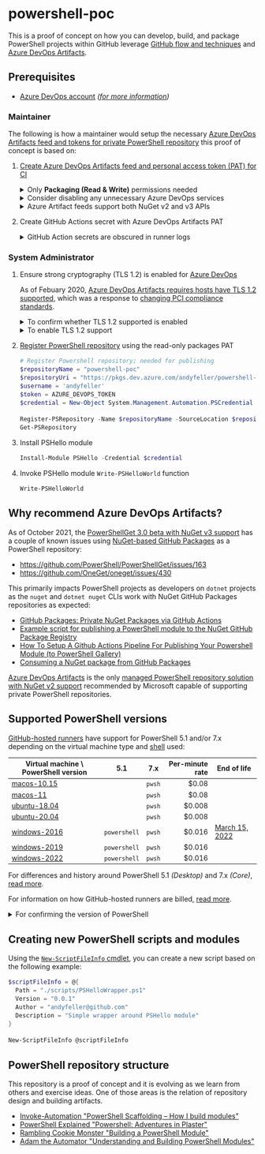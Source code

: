 # powershell-poc

This is a proof of concept on how you can develop, build, and package PowerShell projects within GitHub leverage [GitHub flow and techniques][github-services-workflow-guide] and [Azure DevOps Artifacts][azure-devops-artifacts].

## Prerequisites

- [Azure DevOps account][azure-devops]  _([for more information](#why-recommend-azure-devops-artifacts))_

### Maintainer

The following is how a maintainer would setup the necessary [Azure DevOps Artifacts feed and tokens for private PowerShell repository][azure-devops-artifacts-powershell] this proof of concept is based on:

1. [Create Azure DevOps Artifacts feed and personal access token (PAT) for CI][azure-devops-artifacts-powershell]

   <details>
     <summary>Only <b>Packaging (Read & Write)</b> permissions needed</summary>

     ![Screenshot of Azure DevOps personal access tokens needed by maintainer for GitHub Actions to publish to Azure Artifacts feed](docs/assets/maintainer-azure-devops-pat.png)
   </details>

   <details>
     <summary>Consider disabling any unnecessary Azure DevOps services</summary>

     ![Screenshot of Azure DevOps project containing Azure Artifacts feed, demonstrating everything but Azure Artifact disabled](docs/assets/maintainer-azure-devops-project.png)
   </details>

   <details>
     <summary>Azure Artifact feeds support both NuGet v2 and v3 APIs</summary>

     Replacing `/v3/index.json` with `/v2/` should allow this feed to be used by PowerShellGet.

     ![Screenshot of NuGet-based Azure Artifacts feed, demonstrating NuGet configuration and commands to work with feed](docs/assets/maintainer-azure-devops-feed.png)
   </details>

1. Create GitHub Actions secret with Azure DevOps Artifacts PAT

   <details>
     <summary>GitHub Action secrets are obscured in runner logs</summary>

     ![Screenshot of GitHub repository settings for actions secrets available to actions runners including secret of Azure Artifacts PAT to publish artifacts](docs/assets/maintainer-actions-secret.png)
   </details>

### System Administrator

1. Ensure strong cryptography (TLS 1.2) is enabled for [Azure DevOps][azure-devops-tls]

   As of Febuary 2020, [Azure DevOps Artifacts requires hosts have TLS 1.2 supported][azure-devops-tls], which was a response to [changing PCI compliance standards][pci-tls-12].

   <details>
     <summary>To confirm whether TLS 1.2 supported is enabled</summary>

     ```powershell
     [Net.ServicePointManager]::SecurityProtocol
     Tls, Tls11, Tls12
     ```
   </details>

   <details>
     <summary>To enable TLS 1.2 support</summary>

     ```powershell
     Set-ItemProperty -Path 'HKLM:\SOFTWARE\Microsoft\.NETFramework\v4.0.30319' -Name SchUseStrongCrypto -Value 1 -PropertyType 'Dword' -Force | Out-Null
     Set-ItemProperty -Path 'HKLM:\SOFTWARE\Microsoft\.NETFramework\v4.0.30319' -Name SystemDefaultTlsVersions -Value 1 -PropertyType 'Dword' -Force | Out-Null

     If ([System.Environment]::Is64BitOperatingSystem) {
       Set-ItemProperty -Path 'HKLM:\SOFTWARE\WOW6432Node\Microsoft\.NETFramework\v4.0.30319' -Name SchUseStrongCrypto -Value 1 -PropertyType 'Dword' -Force | Out-Null
       Set-ItemProperty -Path 'HKLM:\SOFTWARE\WOW6432Node\Microsoft\.NETFramework\v4.0.30319' -Name SystemDefaultTlsVersions -Value 1 -PropertyType 'Dword' -Force | Out-Null
     }
     ```

     Afterwards, close and reopen PowerShell terminal.
   </details>

1. [Register PowerShell repository][powershell-register-psrepository] using the read-only packages PAT

   ```powershell
   # Register Powershell repository; needed for publishing
   $repositoryName = "powershell-poc"
   $repositoryUri = "https://pkgs.dev.azure.com/andyfeller/powershell-poc/_packaging/powershell-poc/nuget/v2"
   $username = 'andyfeller'
   $token = AZURE_DEVOPS_TOKEN
   $credential = New-Object System.Management.Automation.PSCredential -ArgumentList $username, (ConvertTo-SecureString -AsPlainText $token -Force)

   Register-PSRepository -Name $repositoryName -SourceLocation $repositoryUri -PublishLocation $repositoryUri -ScriptSourceLocation $repositoryUri -ScriptPublishLocation $repositoryUri -Credential $credential -InstallationPolicy Trusted
   Get-PSRepository
   ```

1. Install PSHello module

   ```powershell
   Install-Module PSHello -Credential $credential
   ```

1. Invoke PSHello module `Write-PSHelloWorld` function

   ```powershell
   Write-PSHelloWorld
   ```

## Why recommend Azure DevOps Artifacts?

As of October 2021, the [PowerShellGet 3.0 beta with NuGet v3 support][powershellget-nuget-support] has a couple of known issues using [NuGet-based GitHub Packages][packages-nuget] as a PowerShell repository:

- https://github.com/PowerShell/PowerShellGet/issues/163
- https://github.com/OneGet/oneget/issues/430

This primarily impacts PowerShell projects as developers on `dotnet` projects as the `nuget` and `dotnet nuget` CLIs work with NuGet GitHub Packages repositories as expected:

- [GitHub Packages: Private NuGet Packages via GitHub Actions][example-dotnet]
- [Example script for publishing a PowerShell module to the NuGet GitHub Package Registry][example-powershellget-01]
- [How To Setup A Github Actions Pipeline For Publishing Your Powershell Module (to PowerShell Gallery)][example-powershellget-02]
- [Consuming a NuGet package from GitHub Packages][example-nuget-samsmithnz]

[Azure DevOps Artifacts][azure-devops-artifacts] is the only [managed PowerShell repository solution with NuGet v2 support][powershell-private-repo-hosting] recommended by Microsoft capable of supporting private PowerShell repositories.

## Supported PowerShell versions

[GitHub-hosted runners][actions-supported-runners] have support for PowerShell 5.1 and/or 7.x depending on the virtual machine type and [shell][actions-shells] used:

| Virtual machine \ PowerShell version                     | 5.1          | 7.x    | Per-minute rate | End of life                                |
| -------------------------------------------------------- | ------------ | ------ | --------------: | ------------------------------------------ |
| [macos-10.15][actions-virtual-environment-macos-1015]    |              | `pwsh` |          $0.08  |                                            |
| [macos-11][actions-virtual-environment-macos-11]         |              | `pwsh` |          $0.08  |                                            |
| [ubuntu-18.04][actions-virtual-environment-ubuntu-1804]  |              | `pwsh` |          $0.008 |                                            |
| [ubuntu-20.04][actions-virtual-environment-ubuntu-2004]  |              | `pwsh` |          $0.008 |                                            |
| [windows-2016][actions-virtual-environment-windows-2016] | `powershell` | `pwsh` |          $0.016 | [March 15, 2022][actions-windows-2016-eol] |
| [windows-2019][actions-virtual-environment-windows-2019] | `powershell` | `pwsh` |          $0.016 |                                            |
| [windows-2022][actions-virtual-environment-windows-2022] | `powershell` | `pwsh` |          $0.016 |                                            |

For differences and history around PowerShell 5.1 _(Desktop)_ and 7.x _(Core)_, [read more][powershell-version-differences].

For information on how GitHub-hosted runners are billed, [read more][actions-billing].

<details>
  <summary>For confirming the version of PowerShell</summary>

  The following action workflow will show both PowerShell 5.1 and 7.x are installed on `windows-*` runners:

  ```
  on:
    workflow_dispatch:
  jobs:
    check-powershell-versions:
      strategy:
        matrix:
          runner:
            - windows-2016
            - windows-2019
            - windows-2022
      runs-on: ${{ matrix.runner }}
      steps:
        - run: |
            Get-Host
          shell: powershell

        - run: |
            Get-Host
          shell: pwsh
  ```

  resulting in:

  ```
  Name             : ConsoleHost
  Version          : 5.1.20348.230
  InstanceId       : b6a8f124-9444-4c21-9af8-5299d854b274
  UI               : System.Management.Automation.Internal.Host.InternalHostUserInterface
  CurrentCulture   : en-US
  CurrentUICulture : en-US
  PrivateData      : Microsoft.PowerShell.ConsoleHost+ConsoleColorProxy
  DebuggerEnabled  : True
  IsRunspacePushed : False
  Runspace         : System.Management.Automation.Runspaces.LocalRunspace
  ```

  and

  ```
  Name             : ConsoleHost
  Version          : 7.1.5
  InstanceId       : 58ae196a-c589-4e2f-aa78-c1b76f69cf1e
  UI               : System.Management.Automation.Internal.Host.InternalHostUserInterface
  CurrentCulture   : en-US
  CurrentUICulture : en-US
  PrivateData      : Microsoft.PowerShell.ConsoleHost+ConsoleColorProxy
  DebuggerEnabled  : True
  IsRunspacePushed : False
  Runspace         : System.Management.Automation.Runspaces.LocalRunspace
  ```
</details>

## Creating new PowerShell scripts and modules

Using the [`New-ScriptFileInfo` cmdlet][powershell-new-scriptfileinfo], you can create a new script based on the following example:

```powershell
$scriptFileInfo = @{
  Path = "./scripts/PSHelloWrapper.ps1"
  Version = "0.0.1"
  Author = "andyfeller@github.com"
  Description = "Simple wrapper around PSHello module"
}

New-ScriptFileInfo @scriptFileInfo
```


## PowerShell repository structure

This repository is a proof of concept and it is evolving as we learn from others and exercise ideas.  One of those areas is the relation of repository design and building artifacts.

- [Invoke-Automation "PowerShell Scaffolding – How I build modules"][building-modules-invokeautomation]
- [PowerShell Explained "Powershell: Adventures in Plaster"][building-modules-powershellexplained]
- [Rambling Cookie Monster "Building a PowerShell Module"][building-modules-ramblingcookiemonster]
- [Adam the Automator "Understanding and Building PowerShell Modules"][building-modules-adamtheautomator]

[actions-billing]: https://docs.github.com/en/billing/managing-billing-for-github-actions/about-billing-for-github-actions
[actions-customize-runners]: https://docs.github.com/en/actions/using-github-hosted-runners/customizing-github-hosted-runners
[actions-shells]: https://docs.github.com/en/actions/learn-github-actions/workflow-syntax-for-github-actions#using-a-specific-shell
[actions-supported-runners]: https://docs.github.com/en/actions/using-github-hosted-runners/about-github-hosted-runners#supported-runners-and-hardware-resources
[actions-virtual-environment-macos-1015]: https://github.com/actions/virtual-environments/blob/main/images/macos/macos-10.15-Readme.md
[actions-virtual-environment-macos-11]: https://github.com/actions/virtual-environments/blob/main/images/macos/macos-11-Readme.md
[actions-virtual-environment-ubuntu-1804]: https://github.com/actions/virtual-environments/blob/main/images/linux/Ubuntu1804-README.md
[actions-virtual-environment-ubuntu-2004]: https://github.com/actions/virtual-environments/blob/main/images/linux/Ubuntu2004-README.md
[actions-virtual-environment-windows-2016]: https://github.com/actions/virtual-environments/blob/main/images/win/Windows2016-Readme.md
[actions-virtual-environment-windows-2019]: https://github.com/actions/virtual-environments/blob/main/images/win/Windows2019-Readme.md
[actions-virtual-environment-windows-2022]: https://github.com/actions/virtual-environments/blob/main/images/win/Windows2022-Readme.md
[actions-windows-2016-eol]: https://github.blog/changelog/2021-10-19-github-actions-the-windows-2016-runner-image-will-be-removed-from-github-hosted-runners-on-march-15-2022/
[azure-devops-artifacts-powershell]: https://docs.microsoft.com/en-us/azure/devops/artifacts/tutorials/private-powershell-library?view=azure-devops
[azure-devops-artifacts]: https://azure.microsoft.com/en-us/services/devops/artifacts/
[azure-devops-tls]: https://devblogs.microsoft.com/devops/azure-devops-services-to-require-tls-1-2/
[azure-devops]: https://azure.microsoft.com/en-us/services/devops/
[building-modules-adamtheautomator]: https://adamtheautomator.com/powershell-modules/#Adding_PSRepositories
[building-modules-invokeautomation]: https://invoke-automation.blog/2019/09/24/powershell-scaffolding-how-i-build-modules/
[building-modules-powershellexplained]: https://powershellexplained.com/2017-05-12-Powershell-Plaster-adventures-in/
[building-modules-ramblingcookiemonster]: http://ramblingcookiemonster.github.io/Building-A-PowerShell-Module/
[chocolatey]: https://community.chocolatey.org/
[dotnet-install]: https://docs.microsoft.com/en-us/dotnet/core/tools/dotnet-install-script
[example-dotnet]: https://geoffhudik.com/tech/2020/10/04/github-packages-private-nuget-packages-via-github-actions/
[example-nuget-samsmithnz]: https://samlearnsazure.blog/2021/08/08/consuming-a-nuget-package-from-github-packages/
[example-powershellget-01]: https://gist.github.com/Badgerati/ecec3629cdc4c326ac3c8ba0fb99fe5a
[example-powershellget-02]: https://scriptingchris.tech/2021/05/16/how-to-setup-a-github-actions-pipeline-for-publishing-your-powershell-module/
[github-services-workflow-guide]: https://github.github.com/services-workflow-guide/#/
[invokeautomation]: https://github.com/jpsider/Invoke-Automation/
[packages-nuget]: https://docs.github.com/en/packages/working-with-a-github-packages-registry/working-with-the-nuget-registry
[pester]: https://github.com/pester/Pester
[plaster]: https://github.com/PowerShellOrg/Plaster
[powershell-about-comment-based-help]: https://docs.microsoft.com/en-us/powershell/module/microsoft.powershell.core/about/about_comment_based_help?view=powershell-7.1
[powershell-about-format]: https://docs.microsoft.com/en-us/powershell/module/microsoft.powershell.core/about/about_format.ps1xml?view=powershell-7.1
[powershell-about-powershell-exe]: https://docs.microsoft.com/en-us/powershell/module/microsoft.powershell.core/about/about_powershell_exe?view=powershell-5.1
[powershell-install]: https://docs.microsoft.com/en-us/powershell/scripting/install/installing-powershell?view=powershell-7.1
[powershell-private-repo-hosting]: https://docs.microsoft.com/en-us/powershell/scripting/gallery/how-to/working-with-local-psrepositories?view=powershell-7.1#use-packaging-solutions-to-host-powershellget-repositories
[powershell-register-psrepository]: https://docs.microsoft.com/en-us/powershell/module/powershellget/register-psrepository?view=powershell-5.1
[powershell-version-differences]: https://docs.microsoft.com/en-us/powershell/scripting/whats-new/differences-from-windows-powershell?view=powershell-7.1
[powershellgallery-plaster]: https://www.powershellgallery.com/packages/Plaster/
[powershellgallery-publishing-guidelines]: https://docs.microsoft.com/en-us/powershell/scripting/gallery/concepts/publishing-guidelines?view=powershell-7.1
[powershellgallery-publishing-guidelines]: https://docs.microsoft.com/en-us/powershell/scripting/gallery/concepts/publishing-guidelines?view=powershell-7.1
[powershellget-nuget-support]: https://devblogs.microsoft.com/powershell/powershellget-3-0-preview-11-release/
[pci-tls-12]: https://www.docusign.com/blog/developers/preparing-tls-11-removal
[powershell-new-scriptfileinfo]: https://docs.microsoft.com/en-us/powershell/module/powershellget/new-scriptfileinfo?view=powershell-7.1